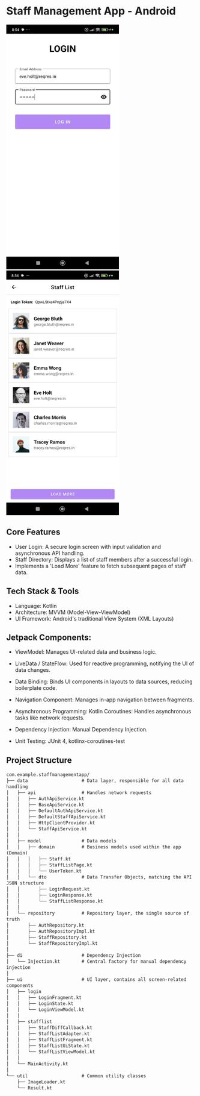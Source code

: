 # Staff Management App - Android
<img width="300" height="650" src="https://github.com/philipxj/StaffManagementApp/blob/master/Screenshot_login.jpg?raw=true">        <img width="300" height="650" src="https://github.com/philipxj/StaffManagementApp/blob/master/Screenshot_staff_list.jpg?raw=true">

## Core Features
* User Login: A secure login screen with input validation and asynchronous API handling.
* Staff Directory: Displays a list of staff members after a successful login.
* Implements a 'Load More' feature to fetch subsequent pages of staff data.

## Tech Stack & Tools
* Language: Kotlin
* Architecture: MVVM (Model-View-ViewModel)
* UI Framework: Android's traditional View System (XML Layouts)

## Jetpack Components:

* ViewModel: Manages UI-related data and business logic.

* LiveData / StateFlow: Used for reactive programming, notifying the UI of data changes.

* Data Binding: Binds UI components in layouts to data sources, reducing boilerplate code.

* Navigation Component: Manages in-app navigation between fragments.

* Asynchronous Programming: Kotlin Coroutines: Handles asynchronous tasks like network requests.

* Dependency Injection: Manual Dependency Injection.

* Unit Testing: JUnit 4, kotlinx-coroutines-test

## Project Structure
```
com.example.staffmanagementapp/
├── data                    # Data layer, responsible for all data handling
│   ├── api                 # Handles network requests
│   │   ├── AuthApiService.kt
│   │   ├── BaseApiService.kt
│   │   ├── DefaultAuthApiService.kt
│   │   ├── DefaultStaffApiService.kt
│   │   ├── HttpClientProvider.kt
│   │   └── StaffApiService.kt
│   │
│   ├── model               # Data models
│   │   ├── domain          # Business models used within the app (Domain)
│   │   │   ├── Staff.kt
│   │   │   ├── StaffListPage.kt
│   │   │   └── UserToken.kt
│   │   └── dto             # Data Transfer Objects, matching the API JSON structure
│   │       ├── LoginRequest.kt
│   │       ├── LoginResponse.kt
│   │       └── StaffListResponse.kt
│   │
│   └── repository          # Repository layer, the single source of truth
│       ├── AuthRepository.kt
│       ├── AuthRepositoryImpl.kt
│       ├── StaffRepository.kt
│       └── StaffRepositoryImpl.kt
│
├── di                      # Dependency Injection
│   └── Injection.kt        # Central factory for manual dependency injection
│
├── ui                      # UI layer, contains all screen-related components
│   ├── login
│   │   ├── LoginFragment.kt
│   │   ├── LoginState.kt
│   │   └── LoginViewModel.kt
│   │
│   ├── stafflist
│   │   ├── StaffDiffCallback.kt
│   │   ├── StaffListAdapter.kt
│   │   ├── StaffListFragment.kt
│   │   ├── StaffListUiState.kt
│   │   └── StaffListViewModel.kt
│   │
│   └── MainActivity.kt
│
└── util                    # Common utility classes
    ├── ImageLoader.kt
    └── Result.kt
```
